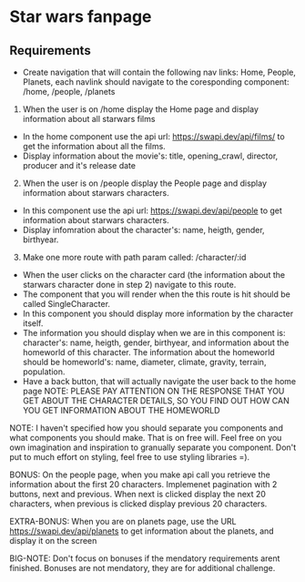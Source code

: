 # Star wars fanpage

## Requirements

- Create navigation that will contain the following nav links: Home, People, Planets,
  each navlink should navigate to the coresponding component: /home, /people, /planets

1.  When the user is on /home display the Home page and display information about all starwars films

- In the home component use the api url: https://swapi.dev/api/films/ to get the information about all the films.
- Display information about the movie's: title, opening_crawl, director, producer and it's release date

2. When the user is on /people display the People page and display information about starwars characters.

- In this component use the api url: https://swapi.dev/api/people to get information about starwars characters.
- Display infomration about the character's: name, heigth, gender, birthyear.

3. Make one more route with path param called: /character/:id

- When the user clicks on the character card (the information about the starwars character done in step 2) navigate
  to this route.
- The component that you will render when the this route is hit should be called SingleCharacter.
- In this component you should display more information by the character itself.
- The information you should display when we are in this component is:  
  character's: name, heigth, gender, birthyear, and information about the homeworld of this character.
  The information about the homeworld should be homeworld's: name, diameter, climate, gravity, terrain, population.
- Have a back button, that will actually navigate the user back to the home page
  NOTE: PLEASE PAY ATTENTION ON THE RESPONSE THAT YOU GET ABOUT THE CHARACTER DETAILS, SO YOU FIND OUT HOW CAN YOU GET INFORMATION ABOUT THE HOMEWORLD

NOTE: I haven't specified how you should separate you components and what components you should make. That is on free will. Feel free on you own imagination and inspiration to granually separate you component.
Don't put to much effort on styling, feel free to use styling libraries =).

BONUS: On the people page, when you make api call you retrieve the information about the first 20 characters. Implemenet pagination with 2 buttons, next and previous.
When next is clicked display the next 20 characters, when previous is clicked display previous 20 characters.

EXTRA-BONUS: When you are on planets page, use the URL https://swapi.dev/api/planets to get information about the planets, and display it on the screen

BIG-NOTE: Don't focus on bonuses if the mendatory requirements arent finished. Bonuses are not mendatory, they are for additional challenge.
